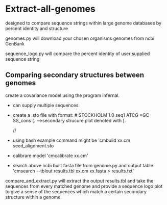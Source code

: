 # Extract-all-genomes

designed to compare sequence strings within large genome databases by percent identity and structure

genomes.py will download your chosen organisms genomes from ncbi GenBank

sequence_logo.py will compare the percent identity of user supplied sequence string

## Comparing secondary structures between genomes

create a covariance model using the program infernal.

- can supply multiple sequences
- create a .sto file with format:
    \# STOCKHOLM 1.0
    seq1 ATCG
    =GC SS_cons (. -->secondary strucure plot denoted with ).

    //
- using bash example command might be 'cmbuild xx.cm seed_alignment.sto
- calibrare model 'cmcalibrate xx.cm'
- search above ncbi built fasta file from genome.py and output table 'cmsearch --tblout results.tbl xx.cm xx.fasta > results.txt'

compare_and_extract.py will extract the output results.tbl and take the sequences from every matched genome and provide a sequence logo plot to give a sense of the sequences which match a certain secondary structure within a genome. 
